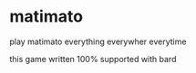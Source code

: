 # matimato
play matimato
everything everywher everytime


this game written 100% supported with bard